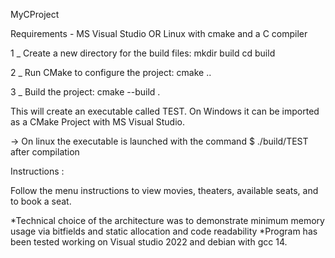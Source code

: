 MyCProject

Requirements - MS Visual Studio OR Linux with cmake and a C compiler


1 _ Create a new directory for the build files: mkdir build cd build

2 _ Run CMake to configure the project: cmake ..

3 _ Build the project: cmake --build .

This will create an executable called TEST. On Windows it can be imported as a CMake Project with MS Visual Studio.

-> On linux the executable is launched with the command $ ./build/TEST after compilation


Instructions :

Follow the menu instructions to view movies, theaters, available seats, and to book a seat.


*Technical choice of the architecture was to demonstrate minimum memory usage via bitfields and static allocation and code readability
*Program has been tested working on Visual studio 2022 and debian with gcc 14.
